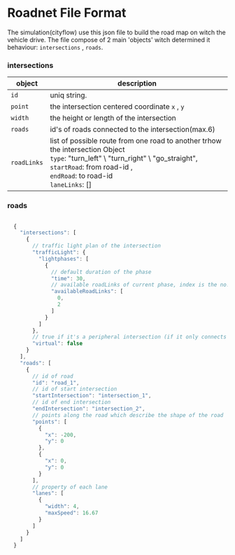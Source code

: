 Roadnet File Format
===================
The simulation(cityflow) use this json file to build the road map on witch the vehicle drive. 
The file compose of 2 main 'objects' witch determined it behaviour: `intersections` , `roads`.

### intersections 
object|description
------|-------------------------
`id` |uniq string.
`point`| the intersection centered coordinate `x` , `y`
`width`| the height or length of the intersection
`roads`| id's of roads connected to the intersection(max.6)
`roadLinks`| list of possible route from one road to another trhow the intersection Object <br> `type`: "turn_left" \ "turn_right" \ "go_straight", <br>`startRoad`: from road-id ,<br>`endRoad`: to road-id <br> `laneLinks`: []
                



### roads
```js

  {
    "intersections": [
      {
        // traffic light plan of the intersection
        "trafficLight": {
          "lightphases": [
            {
              // default duration of the phase
              "time": 30,
              // available roadLinks of current phase, index is the no. of roadlinks defined above.
              "availableRoadLinks": [
                0,
                2
              ]
            }
          ]
        },
        // true if it's a peripheral intersection (if it only connects to one road)
        "virtual": false
      }
    ],
    "roads": [
      {
        // id of road
        "id": "road_1",
        // id of start intersection
        "startIntersection": "intersection_1",
        // id of end intersection
        "endIntersection": "intersection_2",
        // points along the road which describe the shape of the road
        "points": [
          {
            "x": -200,
            "y": 0
          },
          {
            "x": 0,
            "y": 0
          }
        ],
        // property of each lane
        "lanes": [
          {
            "width": 4,
            "maxSpeed": 16.67
          }
        ]
      }
    ]
  }
```
